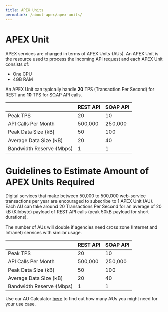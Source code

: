 ```yaml
---
title: APEX Units
permalink: /about-apex/apex-units/
---
```


# APEX Unit

APEX services are charged in terms of APEX Units (AUs). An APEX Unit is the resource used to process the incoming API request and each APEX Unit consists of:

* One CPU
* 4GB RAM

An APEX Unit can typically handle **20** TPS (Transaction Per Second) for REST and **10** TPS for SOAP API calls.

|                          | REST API | SOAP API |
| ------------------------ | -------- | -------- |
| Peak TPS                 | 20       | 10       |
| API Calls Per Month      | 500,000  | 250,000  |
| Peak Data Size (kB)      | 50       | 100      |
| Average Data Size (kB)   | 20       | 40       |
| Bandwidth Reserve (Mbps) | 1        | 1        |

# Guidelines to Estimate Amount of APEX Units Required

Digital services that make between 50,000 to 500,000 web-service transactions per year are encouraged to subscribe to 1 APEX Unit (AU). Each AU can take around 20 Transactions Per Second for an average of 20 kB (Kilobyte) payload of REST API calls (peak 50kB payload for short durations).

The number of AUs will double if agencies need cross zone (Internet and Intranet) services with similar usage.

|                          | REST API | SOAP API |
| ------------------------ | -------- | -------- |
| Peak TPS                 | 20       | 10       |
| API Calls Per Month      | 500,000  | 250,000  |
| Peak Data Size (kB)      | 50       | 100      |
| Average Data Size (kB)   | 20       | 40       |
| Bandwidth Reserve (Mbps) | 1        | 1        |

Use our AU Calculator [here](/training/tutorials/tutorial-5) to find out how many AUs you might need for your use case.
